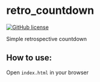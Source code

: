 # retro_countdown
[![GitHub license](https://img.shields.io/github/license/ar2em1s/rubexp)](https://github.com/ar2em1s/retro_countdown/blob/main/LICENSE.txt)

Simple retrospective countdown

## How to use:
Open `index.html` in your browser
